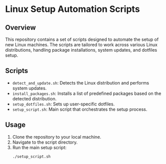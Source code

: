 # Linux Setup Automation Scripts

## Overview
This repository contains a set of scripts designed to automate the setup of new Linux machines. The scripts are tailored to work across various Linux distributions, handling package installations, system updates, and dotfiles setup.

## Scripts
- `detect_and_update.sh`: Detects the Linux distribution and performs system updates.
- `install_packages.sh`: Installs a list of predefined packages based on the detected distribution.
- `setup_dotfiles.sh`: Sets up user-specific dotfiles.
- `setup_script.sh`: Main script that orchestrates the setup process.

## Usage
1. Clone the repository to your local machine.
2. Navigate to the script directory.
3. Run the main setup script:
   ```bash
   ./setup_script.sh
